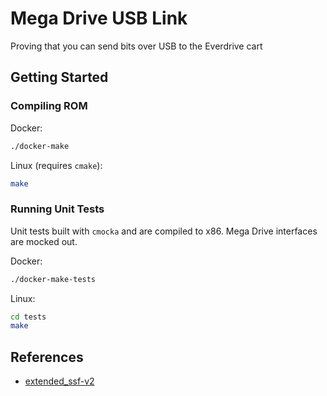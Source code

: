 # Mega Drive USB Link
Proving that you can send bits over USB to the Everdrive cart

## Getting Started

### Compiling ROM

Docker:

```sh
./docker-make
```

Linux (requires `cmake`):

```sh
make
```

### Running Unit Tests

Unit tests built with `cmocka` and are compiled to x86. Mega Drive interfaces are mocked out.

Docker:

```sh
./docker-make-tests
```

Linux:

```sh
cd tests
make
```

## References

* [extended_ssf-v2](http://krikzz.com/pub/support/mega-everdrive/x3x5x7/dev/extended_ssf-v2.txt)
